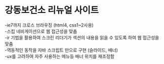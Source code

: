 # 강동보건소 리뉴얼 사이트

-ie7까지 크로스 브라우징 (html4, css1~2사용)<br>
-스킵 네비게이션으로 웹 접근성을 맞춤<br>
-ir 기법을 활용하여 스크린 리더기가 섹션의 내용을 읽을 수 있도록 하여 웹 접근성을 맞춤<br>
-역동적인 동작을 자바 스크립트 만으로 구현 (슬라이드, 배너)<br>
-ux를 고려하여 자주 사용하는 메뉴등 배너 위치를 재조정함
